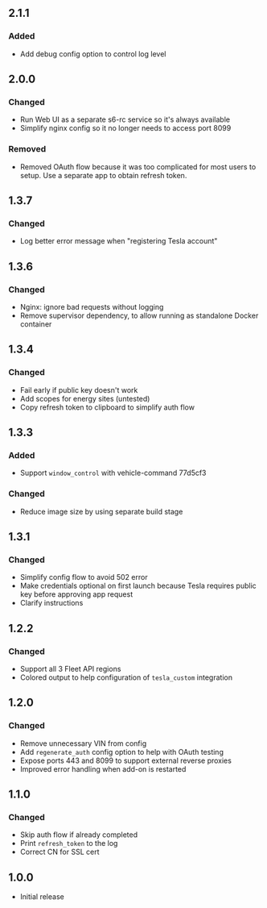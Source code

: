 <!-- https://developers.home-assistant.io/docs/add-ons/presentation#keeping-a-changelog -->

## 2.1.1

### Added

- Add debug config option to control log level

## 2.0.0

### Changed

- Run Web UI as a separate s6-rc service so it's always available
- Simplify nginx config so it no longer needs to access port 8099

### Removed

- Removed OAuth flow because it was too complicated for most users to setup.  Use a separate app to obtain refresh token.

## 1.3.7

### Changed

- Log better error message when "registering Tesla account"

## 1.3.6

### Changed

- Nginx: ignore bad requests without logging
- Remove supervisor dependency, to allow running as standalone Docker container

## 1.3.4

### Changed

- Fail early if public key doesn't work
- Add scopes for energy sites (untested)
- Copy refresh token to clipboard to simplify auth flow

## 1.3.3

### Added

- Support `window_control` with vehicle-command 77d5cf3

### Changed

- Reduce image size by using separate build stage

## 1.3.1

### Changed

- Simplify config flow to avoid 502 error
- Make credentials optional on first launch because Tesla requires public key before approving app request
- Clarify instructions

## 1.2.2

### Changed

- Support all 3 Fleet API regions
- Colored output to help configuration of `tesla_custom` integration

## 1.2.0

### Changed

- Remove unnecessary VIN from config
- Add `regenerate_auth` config option to help with OAuth testing
- Expose ports 443 and 8099 to support external reverse proxies
- Improved error handling when add-on is restarted

## 1.1.0

### Changed

- Skip auth flow if already completed
- Print `refresh_token` to the log
- Correct CN for SSL cert

## 1.0.0

- Initial release
